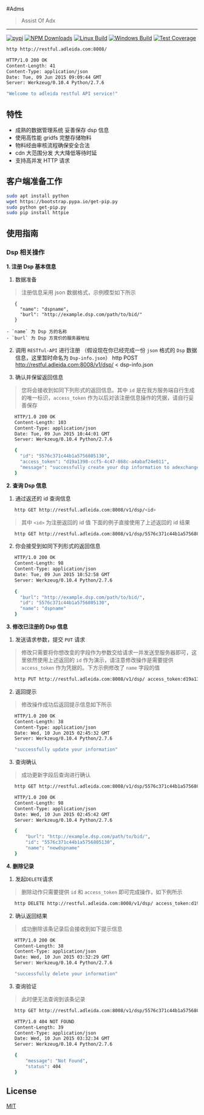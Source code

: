 #Adms

> Assist Of Adx

---

  [![pypi][pypi-image]][pypi-url]
  [![NPM Downloads][downloads-image]][downloads-url]
  [![Linux Build][travis-image]][travis-url]
  [![Windows Build][appveyor-image]][appveyor-url]
  [![Test Coverage][coveralls-image]][coveralls-url] 

```bash
http http://restful.adleida.com:8008/

HTTP/1.0 200 OK
Content-Length: 41
Content-Type: application/json
Date: Tue, 09 Jun 2015 09:09:44 GMT
Server: Werkzeug/0.10.4 Python/2.7.6

"Welcome to adleida restful API service!"
```


## 特性
 
  * 成熟的数据管理系统 妥善保存 dsp 信息
  * 使用高性能 gridfs 完整存储物料
  * 物料经由审核流程确保安全合法
  * cdn 大范围分发 大大降低等待时延
  * 支持高并发 HTTP 请求


## 客户端准备工作

```bash
sudo apt install python
wget https://bootstrap.pypa.io/get-pip.py
sudo python get-pip.py
sudo pip install httpie
```


## 使用指南

### Dsp 相关操作

**1. 注册 Dsp 基本信息**

  1. 数据准备
  > 注册信息采用 json 数据格式，示例模型如下所示
  ```
     {
       "name": "dspname",
       "burl": "http://example.dsp.com/path/to/bid/"
     }
  ```

    - `name` 为 Dsp 方的名称
    - `burl` 为 Dsp 方竞价的服务器地址

  2. 调用 `RESTful-API` 进行注册 （假设现在你已经完成一份 `json` 格式的 `Dsp` 数据信息，这里暂时命名为 `Dsp-info.json`）
         http POST http://restful.adleida.com:8008/v1/dsp/ < dsp-info.json

  3. 确认并保留返回信息
  > 您将会接收到如同下列形式的返回信息。其中 `id` 是在我方服务端自行生成的唯一标识，`access_token` 作为以后对该注册信息操作的凭据，请自行妥善保存
  ```bash
     HTTP/1.0 200 OK
     Content-Length: 103
     Content-Type: application/json
     Date: Tue, 09 Jun 2015 10:44:01 GMT
     Server: Werkzeug/0.10.4 Python/2.7.6

     {
       "id": "5576c371c44b1a5756805130",
       "access_token": "d19a1398-ccf5-4c47-868c-a4abaf24e011",
       "message": "successfully create your dsp information to adexchange"
     }
  ```

**2. 查询 Dsp 信息**

  1. 通过返还的 id 查询信息
  ```bash
     http GET http://restful.adleida.com:8008/v1/dsp/<id>
  ```
  > 其中 `<id>` 为注册返回的 id 值 下面的例子直接使用了上述返回的 id 结果
  ```bash
     http GET http://restful.adleida.com:8008/v1/dsp/5576c371c44b1a5756805130
  ```

  2. 你会接受到如同下列形式的返回信息
  ```bash
     HTTP/1.0 200 OK
     Content-Length: 98
     Content-Type: application/json
     Date: Tue, 09 Jun 2015 10:52:58 GMT
     Server: Werkzeug/0.10.4 Python/2.7.6
      
     {
       "burl": "http://example.dsp.com/path/to/bid/", 
       "id": "5576c371c44b1a5756805130", 
       "name": "dspname"
     }
  ```

**3. 修改已注册的 Dsp 信息**

  1. 发送请求参数，提交 `PUT` 请求
  > 修改只需要将你想改变的字段作为参数交给请求一并发送至服务器即可，这里依然使用上述返回的 `id` 作为演示，请注意修改操作是需要提供 `access_token` 作为凭据的。下方示例修改了 `name` 字段的值
  ```bash
     http PUT http://restful.adleida.com:8008/v1/dsp/ access_token:d19a1398-ccf5-4c47-868c-a4abaf24e011 id=5576c371c44b1a5756805130 name=newdspname
  ```

  2. 返回提示
  > 修改操作成功后返回提示信息如下所示
  ```bash
     HTTP/1.0 200 OK
     Content-Length: 38
     Content-Type: application/json
     Date: Wed, 10 Jun 2015 02:45:32 GMT
     Server: Werkzeug/0.10.4 Python/2.7.6

     "successfully update your information"
  ```

  3. 查询确认
  > 成功更新字段后查询进行确认
  ```bash
     http GET http://restful.adleida.com:8008/v1/dsp/5576c371c44b1a5756805130
  ```

  ```bash
     HTTP/1.0 200 OK
     Content-Length: 98
     Content-Type: application/json
     Date: Wed, 10 Jun 2015 02:45:42 GMT
     Server: Werkzeug/0.10.4 Python/2.7.6

     {
         "burl": "http://example.dsp.com/path/to/bid/", 
         "id": "5576c371c44b1a5756805130", 
         "name": "newdspname"
     }
  ```


**4. 删除记录**

  1. 发起`DELETE`请求
  > 删除动作只需要提供 `id` 和 `access_token` 即可完成操作，如下例所示
  ```bash
     http DELETE http://restful.adleida.com:8008/v1/dsp/ access_token:d19a1398-ccf5-4c47-868c-a4abaf24e011 id=5576c371c44b1a5756805130
  ```

  2. 确认返回结果
  > 成功删除该条记录后会接收到如下提示信息
  ```bash
     HTTP/1.0 200 OK
     Content-Length: 38
     Content-Type: application/json
     Date: Wed, 10 Jun 2015 03:32:29 GMT
     Server: Werkzeug/0.10.4 Python/2.7.6

     "successfully delete your information"
  ```
         
  3. 查询验证
  > 此时便无法查询到该条记录
  ```bash
     http GET http://restful.adleida.com:8008/v1/dsp/5576c371c44b1a5756805130

     HTTP/1.0 404 NOT FOUND
     Content-Length: 39
     Content-Type: application/json
     Date: Wed, 10 Jun 2015 03:32:34 GMT
     Server: Werkzeug/0.10.4 Python/2.7.6

     {
         "message": "Not Found", 
         "status": 404
     }
  ```
         
## License         

  [MIT](LICENSE)


[pypi-image]: https://img.shields.io/pypi/v/Scrapy.svg
[pypi-url]: https://pypi.python.org/pypi
[downloads-image]: https://img.shields.io/npm/dm/express.svg
[downloads-url]: https://wiki.jovibox.org
[travis-image]: https://img.shields.io/travis/strongloop/express/master.svg?label=linux
[travis-url]: http://wiki.jovibox.org
[appveyor-image]: https://img.shields.io/appveyor/ci/dougwilson/express/master.svg?label=windows
[appveyor-url]: https://ci.appveyor.com/project/dougwilson/express
[coveralls-image]: https://img.shields.io/coveralls/strongloop/express/master.svg
[coveralls-url]: https://coveralls.io/r/strongloop/express?branch=master
